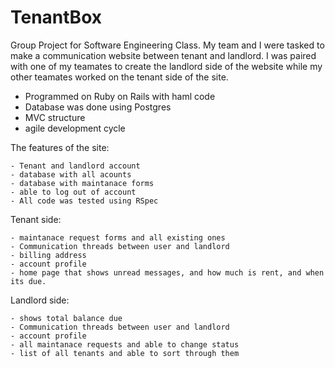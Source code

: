 # TenantBox

Group Project for Software Engineering Class.
My team and I were tasked to make a communication website between tenant and landlord. 
I was paired with one of my teamates to create the landlord side of the website while my other teamates 
worked on the tenant side of the site. 


* Programmed on Ruby on Rails with haml code
* Database was done using Postgres
* MVC structure
* agile development cycle

The features of the site:
```
- Tenant and landlord account
- database with all acounts
- database with maintanace forms
- able to log out of account 
- All code was tested using RSpec 
```

Tenant side:
```
- maintanace request forms and all existing ones 
- Communication threads between user and landlord
- billing address
- account profile
- home page that shows unread messages, and how much is rent, and when its due.
```

Landlord side:
```
- shows total balance due 
- Communication threads between user and landlord
- account profile
- all maintanace requests and able to change status 
- list of all tenants and able to sort through them
```

	
  